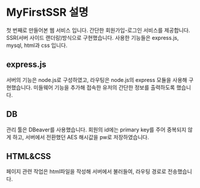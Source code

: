 # MyFirstSSR 설명

첫 번째로 만들어본 웹 서비스 입니다. 간단한 회원가입-로그인 서비스를 제공합니다. SSR(서버 사이드 랜더링)방식으로 구현했습니다.
사용한 기능들은 express.js, mysql, html과 css 입니다.


## express.js
서버의 기능은 node.js로 구성하였고, 라우팅은 node.js의 express 모듈을 사용해 구현했습니다. 
미들웨어 기능을 추가해 접속한 유저의 간단한 정보를 출력하도록 했습니다.

## DB
관리 툴은 DBeaver를 사용했습니다. 회원의 id에는 primary key를 주어 중복되지 않게 하고, 서버에서 전환했던 AES 해시값을 pw로 저장하였습니다.

## HTML&CSS
페이지 관련 작업은 html파일을 작성해 서버에서 불러들여, 라우팅 경로로 전송했습니다. 






 

 
